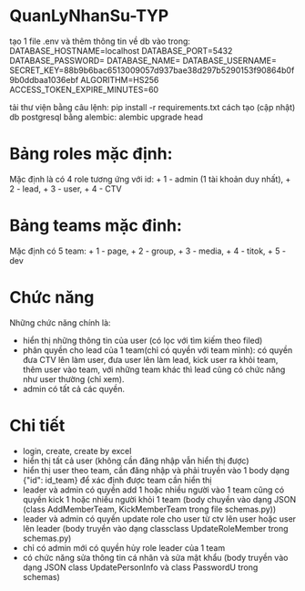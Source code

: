 # QuanLyNhanSu-TYP

tạo 1 file .env và thêm thông tin về db vào trong:
    DATABASE_HOSTNAME=localhost
    DATABASE_PORT=5432
    DATABASE_PASSWORD=
    DATABASE_NAME=
    DATABASE_USERNAME=
    SECRET_KEY=88b9b6bac6513009057d937bae38d297b5290153f90864b0f9b0ddbaa1036ebf
    ALGORITHM=HS256
    ACCESS_TOKEN_EXPIRE_MINUTES=60

tải thư viện bằng câu lệnh: pip install -r requirements.txt
cách tạo (cập nhật) db postgresql bằng alembic: alembic upgrade head

# Bảng roles mặc định:

Mặc định là có 4 role tương ứng với id:
                        + 1 - admin (1 tài khoản duy nhất),
					    + 2 - lead,
					    + 3 - user,
					    + 4 - CTV

# Bảng teams mặc đinh:
Mặc định có 5 team:
            + 1 - page,
            + 2 - group,
            + 3 - media,
            + 4 - titok,
            + 5 - dev

# Chức năng

Những chức năng chính là: 
+ hiển thị những thông tin của user (có lọc với tìm kiếm theo filed) 
+ phân quyền cho lead của 1 team(chỉ có quyền với team mình): có quyền đưa CTV lên làm user, đưa user lên làm lead, kick user ra khỏi team, thêm user vào team, với những team khác thì lead cũng có chức năng như user thường (chỉ xem).
+ admin có tất cả các quyền.


# Chi tiết

+ login, create, create by excel
+ hiển thị tất cả user (không cần đăng nhập vẫn hiển thị được)
+ hiển thị user theo team, cần đăng nhập và phải truyền vào 1 body dạng {"id": id_team} để xác định được team cần hiển thị
+ leader và admin có quyền add 1 hoặc nhiều người vào 1 team cũng có quyền kick 1 hoặc nhiều người khỏi 1 team (body chuyền vào dạng JSON (class AddMemberTeam, KickMemberTeam trong file schemas.py))
+ leader và admin có quyền update role cho user từ ctv lên user hoặc user lên leader (body truyền vào dạng classclass UpdateRoleMember trong schemas.py)
+ chỉ có admin mới có quyền hủy role leader của 1 team
+ có chức năng sửa thông tin cá nhân và sửa mật khẩu (body truyền vào dạng JSON class UpdatePersonInfo và class PasswordU trong schemas)